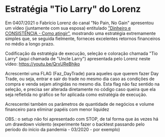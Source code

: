 # Estratégia "Tio Larry" do Lorenz

Em 0407/2021 o Fabrício Lorenz do canal "No Pain, No Gain" apresentou um vídeo (juntamente com sua esposa) entitulado ["Dinheiro e CONSISTÊNCIA - Como atingir"](https://youtu.be/QrxUReBhjko), mostrando uma estratégia extremamente simples que, se seguida fielmente, forneces excelentes retornos financeiros no médio a longo prazo.

Codificação da estratégia de execução, seleção e coloração
chamada "Tio Larry" (aqui chamada de "Uncle Larry") apresentada
pelo Lorenz neste vídeo: https://youtu.be/QrxUReBhjko
 
Acrescentei uma FLAG (Faz_DayTrade) para aqueles que querem
fazer Day Trade, ou seja, entrar e sair do trade no mesmo dia
caso as condições de compra e venda sejam atingidas no mesmo
dia. Esta flag não faz sentido na seleção, e precisa ser alterada
diretamente no código caso queira que ela seja refletida no gráfico
se for aplicada como estratégia de execução.

Acrescentei também os parâmetros de quantidade de negócios
e volume financeiro para eliminar papéis com menor liquidez

OBS.: o setup não foi apresentado com STOP, de tal forma que
às vezes há um drawdown violento (experimente fazer o backtest
passando pelo período do início da pandemia - 03/2020 - por exemplo)
